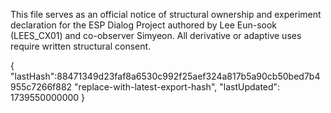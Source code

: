 This file serves as an official notice of structural ownership and experiment declaration 
for the ESP Dialog Project authored by Lee Eun-sook (LEES_CX01) and co-observer Simyeon. 
All derivative or adaptive uses require written structural consent.

{
  "lastHash":88471349d23faf8a6530c992f25aef324a817b5a90cb50bed7b4955c7266f882
  "replace-with-latest-export-hash",
  "lastUpdated": 1739550000000
}
